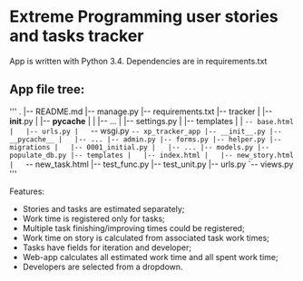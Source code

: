 Extreme Programming user stories and tasks tracker
=========

App is written with Python 3.4. Dependencies are in requirements.txt

App file tree:
---------
'''
.
|-- README.md
|-- manage.py
|-- requirements.txt
|-- tracker
|   |-- __init__.py
|   |-- __pycache__
|   |   |-- ...
|   |-- settings.py
|   |-- templates
|   |   `-- base.html
|   |-- urls.py
|   `-- wsgi.py
`-- xp_tracker_app
    |-- __init__.py
    |-- __pycache__
    |   |-- ...
    |-- admin.py
    |-- forms.py
    |-- helper.py
    |-- migrations
    |   |-- 0001_initial.py
    |   |-- ...
    |-- models.py
    |-- populate_db.py
    |-- templates
    |   |-- index.html
    |   |-- new_story.html
    |   `-- new_task.html
    |-- test_func.py
    |-- test_unit.py
    |-- urls.py
    `-- views.py
'''

Features:
-   Stories and tasks are estimated separately;
-   Work time is registered only for tasks;
-   Multiple task finishing/improving times could be registered;
-   Work time on story is calculated from associated task work times;
-   Tasks have fields for iteration and developer;
-   Web-app calculates all estimated work time and all spent work time;
-   Developers are selected from a dropdown.
